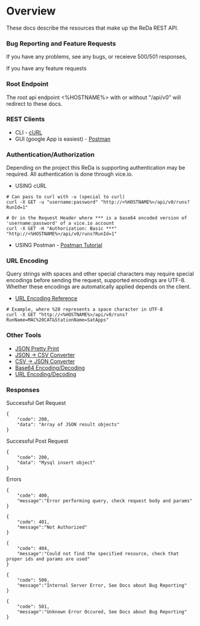 # Overview
These docs describe the resources that make up the ReDa REST API.

### Bug Reporting and Feature Requests
If you have any problems, see any bugs, or receieve 500/501 responses,

If you have any feature requests

### Root Endpoint
The root api endpoint <%HOSTNAME%> with or without "/api/v0" will redirect to these docs.

### REST Clients
* CLI - [cURL](https://curl.haxx.se/docs/manpage.html)
* GUI (google App is easiest) - [Postman](https://www.getpostman.com/products)

### Authentication/Authorization
Depending on the project this ReDa is supporting authentication may be required. All authentication is done through vice.io.

* USING cURL
```
# Can pass to curl with -u (special to curl)
curl -X GET -u "username:password" "http://<%HOSTNAME%>/api/v0/runs?RunId=1"

# Or in the Request Header where *** is a base64 encoded version of 'username:password' of a vice.io account
curl -X GET -H "Authorization: Basic ***" "http://<%HOSTNAME%>/api/v0/runs?RunId=1"
```

* USING Postman  - [Postman Tutorial](https://www.getpostman.com/docs/postman/sending_api_requests/requests)

### URL Encoding
Query strings with spaces and other special characters may require special encodings before sending the request, supported encodings are UTF-8. Whether these encodings are automatically applied depends on the client.

* [URL Encoding Reference](https://www.w3schools.com/tags/ref_urlencode.asp)
```
# Example, where %20 represents a space character in UTF-8
curl -X GET "http://<%HOSTNAME%>/api/v0/runs?RunName=MAC%20CAT&StationName=SatApps"
```

### Other Tools

* [JSON Pretty Print](http://jsonparseronline.com/)
* [JSON -> CSV Converter](http://www.convertcsv.com/json-to-csv.htm)
* [CSV -> JSON Converter](http://www.csvjson.com/csv2json)
* [Base64 Encoding/Decoding](https://www.base64encode.org/)
* [URL Encoding/Decoding](https://www.urldecoder.org/)

### Responses 
Successful Get Request 
```
{
    "code": 200,
    "data": "Array of JSON result objects" 
}
```
Successful Post Request 
```
{
    "code": 200,
    "data": "Mysql insert object" 
}
```
Errors
```
{
    "code": 400,
    "message":"Error performing query, check request body and params" 
}
```
```
{
    "code": 401,
    "message":"Not Authorized" 
}
```
```
{
    "code": 404,
    "message":"Could not find the specified resource, check that proper ids and params are used" 
}
```
```
{
    "code": 500,
    "message":"Internal Server Error, See Docs about Bug Reporting"
}
```
```
{
    "code": 501,
    "message":"Unknown Error Occured, See Docs about Bug Reporting"
}
```
